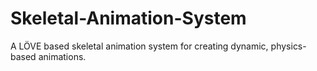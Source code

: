 # Skeletal-Animation-System
A LÖVE based skeletal animation system for creating dynamic, physics-based animations. 
